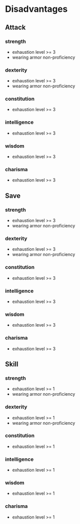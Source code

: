 # Disadvantages

## Attack

### strength
- exhaustion level >= 3
- wearing armor non-proficiency

### dexterity
- exhaustion level >= 3
- wearing armor non-proficiency

### constitution
- exhaustion level >= 3

### intelligence
- exhaustion level >= 3

### wisdom
- exhaustion level >= 3

### charisma
- exhaustion level >= 3

## Save

### strength
- exhaustion level >= 3
- wearing armor non-proficiency

### dexterity
- exhaustion level >= 3
- wearing armor non-proficiency

### constitution
- exhaustion level >= 3

### intelligence
- exhaustion level >= 3

### wisdom
- exhaustion level >= 3

### charisma
- exhaustion level >= 3


## Skill

### strength
- exhaustion level >= 1
- wearing armor non-proficiency

### dexterity
- exhaustion level >= 1
- wearing armor non-proficiency

### constitution
- exhaustion level >= 1

### intelligence
- exhaustion level >= 1

### wisdom
- exhaustion level >= 1

### charisma
- exhaustion level >= 1

